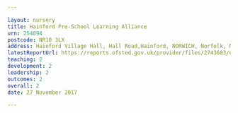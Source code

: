 ```yaml
---

layout: nursery
title: Hainford Pre-School Learning Alliance
urn: 254094
postcode: NR10 3LX
address: Hainford Village Hall, Hall Road,Hainford, NORWICH, Norfolk, NR10 3LX
latestReportUrl: https://reports.ofsted.gov.uk/provider/files/2743683/urn/254094.pdf
teaching: 2
development: 2
leadership: 2
outcomes: 2
overall: 2
date: 27 November 2017

---
```

